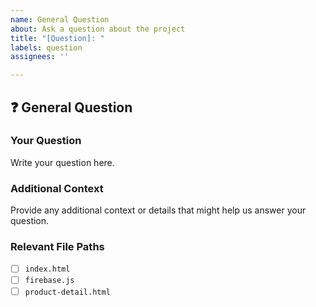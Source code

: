 ```yaml
---
name: General Question
about: Ask a question about the project
title: "[Question]: "
labels: question
assignees: ''

---
```


## ❓ General Question

### **Your Question**
Write your question here.

### **Additional Context**
Provide any additional context or details that might help us answer your question.

### **Relevant File Paths**
- [ ] `index.html`
- [ ] `firebase.js`
- [ ] `product-detail.html`
